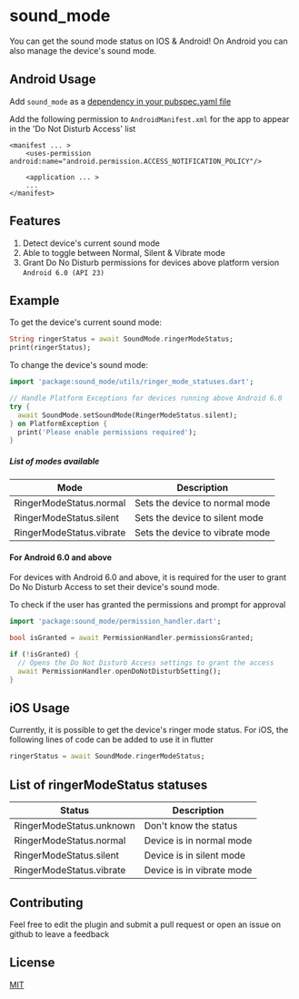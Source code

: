 # sound_mode
You can get the sound mode status on IOS & Android!
On Android you can also manage the device's sound mode.

## Android Usage 
Add `sound_mode` as a [dependency in your pubspec.yaml file](https://flutter.dev/docs/development/packages-and-plugins/using-packages)

Add the following permission to `AndroidManifest.xml` for the app to appear in the 'Do Not Disturb Access' list
```
<manifest ... >
    <uses-permission android:name="android.permission.ACCESS_NOTIFICATION_POLICY"/>
    
    <application ... >
    ...
</manifest>
```

## Features
1. Detect device's current sound mode
2. Able to toggle between Normal, Silent & Vibrate mode
3. Grant Do No Disturb permissions for devices above platform version `Android 6.0 (API 23)` 

## Example
To get the device's current sound mode:
 
```dart
String ringerStatus = await SoundMode.ringerModeStatus;
print(ringerStatus);
```

To change the device's sound mode:

```dart
import 'package:sound_mode/utils/ringer_mode_statuses.dart';

// Handle Platform Exceptions for devices running above Android 6.0 
try {
  await SoundMode.setSoundMode(RingerModeStatus.silent);
} on PlatformException {
  print('Please enable permissions required');
}
```

##### List of modes available
| Mode  | Description |
|---|---|
| RingerModeStatus.normal  | Sets the device to normal mode  |
| RingerModeStatus.silent  | Sets the device to silent mode  |
| RingerModeStatus.vibrate  | Sets the device to vibrate mode  |

#### For Android 6.0 and above
For devices with Android 6.0 and above, it is required for the user to grant Do No Disturb Access to set their device's sound mode. 

To check if the user has granted the permissions and prompt for approval
```dart
import 'package:sound_mode/permission_handler.dart';

bool isGranted = await PermissionHandler.permissionsGranted;

if (!isGranted) {
  // Opens the Do Not Disturb Access settings to grant the access
  await PermissionHandler.openDoNotDisturbSetting();
}
``` 

## iOS Usage
Currently, it is possible to get the device's ringer mode status.
For iOS, the following lines of code can be added to use it in flutter
```dart
ringerStatus = await SoundMode.ringerModeStatus;
```


## List of ringerModeStatus statuses
| Status  | Description |
|---|---|
| RingerModeStatus.unknown  | Don't know the status  |
| RingerModeStatus.normal  | Device is in normal mode  |
| RingerModeStatus.silent  | Device is in silent mode  |
| RingerModeStatus.vibrate  | Device is in vibrate mode  |

## Contributing
Feel free to edit the plugin and submit a pull request or open an issue on github to leave a feedback

## License
[MIT](https://choosealicense.com/licenses/mit/) 
